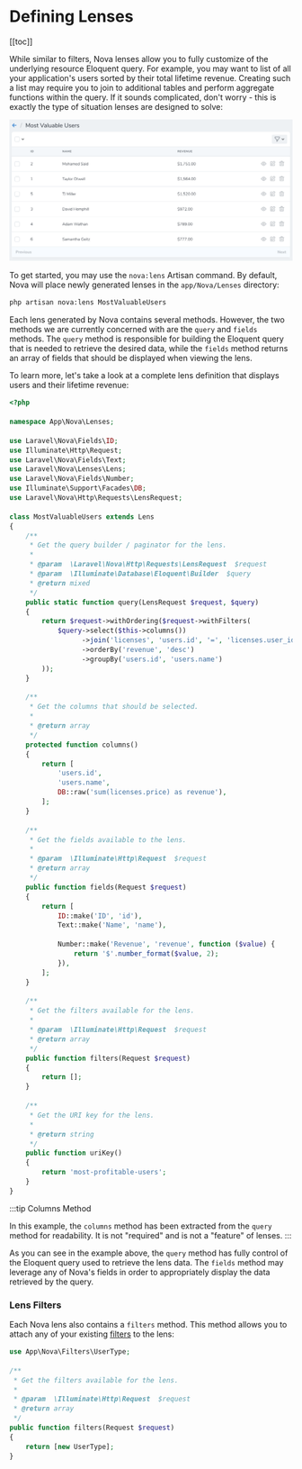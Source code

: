 # Defining Lenses

[[toc]]

While similar to filters, Nova lenses allow you to fully customize of the underlying resource Eloquent query. For example, you may want to list of all your application's users sorted by their total lifetime revenue. Creating such a list may require you to join to additional tables and perform aggregate functions within the query. If it sounds complicated, don't worry - this is exactly the type of situation lenses are designed to solve:

![Lens](./img/lens.png)

To get started, you may use the `nova:lens` Artisan command. By default, Nova will place newly generated lenses in the `app/Nova/Lenses` directory:

```sh
php artisan nova:lens MostValuableUsers
```

Each lens generated by Nova contains several methods. However, the two methods we are currently concerned with are the `query` and `fields` methods. The `query` method is responsible for building the Eloquent query that is needed to retrieve the desired data, while the `fields` method returns an array of fields that should be displayed when viewing the lens.

To learn more, let's take a look at a complete lens definition that displays users and their lifetime revenue:

```php
<?php

namespace App\Nova\Lenses;

use Laravel\Nova\Fields\ID;
use Illuminate\Http\Request;
use Laravel\Nova\Fields\Text;
use Laravel\Nova\Lenses\Lens;
use Laravel\Nova\Fields\Number;
use Illuminate\Support\Facades\DB;
use Laravel\Nova\Http\Requests\LensRequest;

class MostValuableUsers extends Lens
{
    /**
     * Get the query builder / paginator for the lens.
     *
     * @param  \Laravel\Nova\Http\Requests\LensRequest  $request
     * @param  \Illuminate\Database\Eloquent\Builder  $query
     * @return mixed
     */
    public static function query(LensRequest $request, $query)
    {
        return $request->withOrdering($request->withFilters(
            $query->select($this->columns())
                  ->join('licenses', 'users.id', '=', 'licenses.user_id')
                  ->orderBy('revenue', 'desc')
                  ->groupBy('users.id', 'users.name')
        ));
    }

    /**
     * Get the columns that should be selected.
     *
     * @return array
     */
    protected function columns()
    {
        return [
            'users.id',
            'users.name',
            DB::raw('sum(licenses.price) as revenue'),
        ];
    }

    /**
     * Get the fields available to the lens.
     *
     * @param  \Illuminate\Http\Request  $request
     * @return array
     */
    public function fields(Request $request)
    {
        return [
            ID::make('ID', 'id'),
            Text::make('Name', 'name'),

            Number::make('Revenue', 'revenue', function ($value) {
                return '$'.number_format($value, 2);
            }),
        ];
    }

    /**
     * Get the filters available for the lens.
     *
     * @param  \Illuminate\Http\Request  $request
     * @return array
     */
    public function filters(Request $request)
    {
        return [];
    }

    /**
     * Get the URI key for the lens.
     *
     * @return string
     */
    public function uriKey()
    {
        return 'most-profitable-users';
    }
}

```

:::tip Columns Method

In this example, the `columns` method has been extracted from the `query` method for readability. It is not "required" and is not a "feature" of lenses.
:::

As you can see in the example above, the `query` method has fully control of the Eloquent query used to retrieve the lens data. The `fields` method may leverage any of Nova's fields in order to appropriately display the data retrieved by the query.

### Lens Filters

Each Nova lens also contains a `filters` method. This method allows you to attach any of your existing [filters](./../filters/defining-filters.md) to the lens:

```php
use App\Nova\Filters\UserType;

/**
 * Get the filters available for the lens.
 *
 * @param  \Illuminate\Http\Request  $request
 * @return array
 */
public function filters(Request $request)
{
    return [new UserType];
}
```
